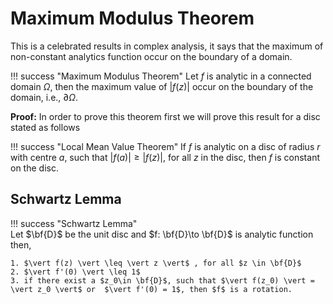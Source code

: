 # Maximum Modulus Theorem

This is a celebrated results in complex analysis, it says that the maximum of non-constant analytics function occur on the boundary of a domain.

!!! success "Maximum Modulus Theorem"
    Let $f$ is analytic in a connected domain $\Omega$, then the maximum value of $\vert f(z) \vert$ occur on the boundary of the domain, i.e., $\partial \Omega$.

**Proof:** In order to prove this theorem first we will prove this result for a disc stated as follows

!!! success "Local Mean Value Theorem"
    If $f$ is analytic on a disc of radius $r$ with centre $a$, such that $\vert f(a) \vert \geq \vert f(z) \vert$, for all $z$ in the disc, then $f$ is constant on the disc.

## Schwartz Lemma

!!! success "Schwartz Lemma"    
    Let $\bf{D}$ be the unit disc and $f: \bf{D}\to \bf{D}$ is analytic function then,

    1. $\vert f(z) \vert \leq \vert z \vert$ , for all $z \in \bf{D}$
    2. $\vert f'(0) \vert \leq 1$
    3. if there exist a $z_0\in \bf{D}$, such that $\vert f(z_0) \vert = \vert z_0 \vert$ or  $\vert f'(0) = 1$, then $f$ is a rotation.
